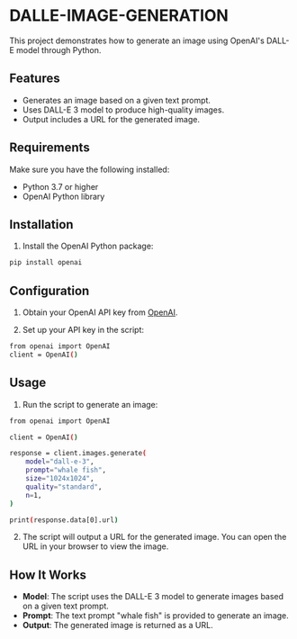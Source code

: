 # DALLE-IMAGE-GENERATION
This project demonstrates how to generate an image using OpenAI's DALL-E model through Python.
## **Features**

- Generates an image based on a given text prompt.
- Uses DALL-E 3 model to produce high-quality images.
- Output includes a URL for the generated image.

## **Requirements**
Make sure you have the following installed:

- Python 3.7 or higher
- OpenAI Python library
## **Installation**
1. Install the OpenAI Python package:
```sh
pip install openai
```
## **Configuration**


1. Obtain your OpenAI API key from [OpenAI](https://openai.com).

2. Set up your API key in the script:
```sh
from openai import OpenAI
client = OpenAI()
```
## **Usage**
1. Run the script to generate an image:
```sh
from openai import OpenAI

client = OpenAI()

response = client.images.generate(
    model="dall-e-3",
    prompt="whale fish",
    size="1024x1024",
    quality="standard",
    n=1,
)

print(response.data[0].url)
```
2. The script will output a URL for the generated image. You can open the URL in your browser to view the image.

## **How It Works**

- **Model**: The script uses the DALL-E 3 model to generate images based on a given text prompt.
- **Prompt**: The text prompt "whale fish" is provided to generate an image.
- **Output**: The generated image is returned as a URL.
